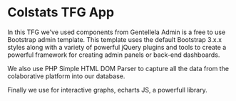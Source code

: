 # Colstats TFG App

In this TFG we've used components from Gentellela Admin is a free to use Bootstrap admin template. 
This template uses the default Bootstrap 3.x.x styles along with a variety of powerful jQuery plugins and tools
 to create a powerful framework for creating admin panels or back-end dashboards.
 
 We also use PHP Simple HTML DOM Parser to capture all the data from the colaborative platform into our database.

 Finally we use for interactive graphs, echarts JS, a powerfull library. 
